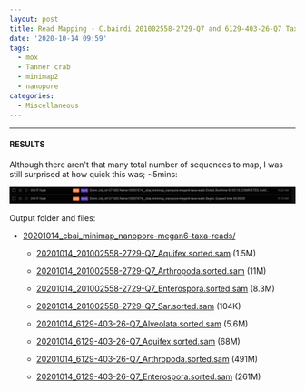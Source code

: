 ```yaml
---
layout: post
title: Read Mapping - C.bairdi 201002558-2729-Q7 and 6129-403-26-Q7 Taxa-Specific NanoPore Reads to cbai_genome_v1.01.fasta Using Minimap2 on Mox
date: '2020-10-14 09:59'
tags:
  - mox
  - Tanner crab
  - minimap2
  - nanopore
categories:
  - Miscellaneous
---
```




---

#### RESULTS

Although there aren't that many total number of sequences to map, I was still surprised at how quick this was; ~5mins:

![Minimap2 runtime on Mox for all taxa read mapping](https://github.com/RobertsLab/sams-notebook/blob/master/images/screencaps/20201014_cbai_minimap_nanopore-megan6-taxa-reads_runtime.png?raw=true)

Output folder and files:

- [20201014_cbai_minimap_nanopore-megan6-taxa-reads/](https://gannet.fish.washington.edu/Atumefaciens/20201014_cbai_minimap_nanopore-megan6-taxa-reads/)

  - [20201014_201002558-2729-Q7_Aquifex.sorted.sam](20201014_201002558-2729-Q7_Aquifex.sorted.sam) (1.5M)

  - [20201014_201002558-2729-Q7_Arthropoda.sorted.sam](20201014_201002558-2729-Q7_Arthropoda.sorted.sam) (11M)

  - [20201014_201002558-2729-Q7_Enterospora.sorted.sam](20201014_201002558-2729-Q7_Enterospora.sorted.sam) (8.3M)

  - [20201014_201002558-2729-Q7_Sar.sorted.sam](20201014_201002558-2729-Q7_Sar.sorted.sam) (104K)

  - [20201014_6129-403-26-Q7_Alveolata.sorted.sam](20201014_6129-403-26-Q7_Alveolata.sorted.sam) (5.6M)

  - [20201014_6129-403-26-Q7_Aquifex.sorted.sam](20201014_6129-403-26-Q7_Aquifex.sorted.sam) (68M)

  - [20201014_6129-403-26-Q7_Arthropoda.sorted.sam](20201014_6129-403-26-Q7_Arthropoda.sorted.sam) (491M)

  - [20201014_6129-403-26-Q7_Enterospora.sorted.sam](20201014_6129-403-26-Q7_Enterospora.sorted.sam) (261M)
